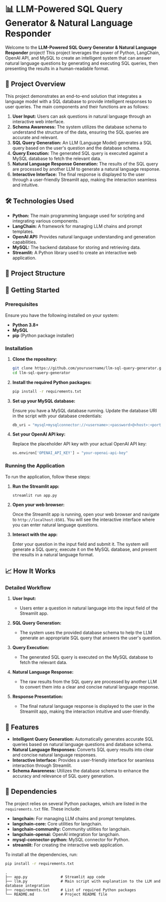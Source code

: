 # 📊 LLM-Powered SQL Query Generator & Natural Language Responder

Welcome to the **LLM-Powered SQL Query Generator & Natural Language Responder** project! This project leverages the power of Python, LangChain, OpenAI API, and MySQL to create an intelligent system that can answer natural language questions by generating and executing SQL queries, then presenting the results in a human-readable format.

## 🚀 Project Overview

This project demonstrates an end-to-end solution that integrates a language model with a SQL database to provide intelligent responses to user queries. The main components and their functions are as follows:

1. **User Input:** Users can ask questions in natural language through an interactive web interface.
2. **Schema Awareness:** The system utilizes the database schema to understand the structure of the data, ensuring the SQL queries are accurate and relevant.
3. **SQL Query Generation:** An LLM (Language Model) generates a SQL query based on the user's question and the database schema.
4. **Query Execution:** The generated SQL query is executed against a MySQL database to fetch the relevant data.
5. **Natural Language Response Generation:** The results of the SQL query are processed by another LLM to generate a natural language response.
6. **Interactive Interface:** The final response is displayed to the user through a user-friendly Streamlit app, making the interaction seamless and intuitive.

## 🛠️ Technologies Used

- **Python:** The main programming language used for scripting and integrating various components.
- **LangChain:** A framework for managing LLM chains and prompt templates.
- **OpenAI API:** Provides natural language understanding and generation capabilities.
- **MySQL:** The backend database for storing and retrieving data.
- **Streamlit:** A Python library used to create an interactive web application.

## 📂 Project Structure



## 🚀 Getting Started

### Prerequisites

Ensure you have the following installed on your system:

- **Python 3.8+**
- **MySQL**
- **pip** (Python package installer)

### Installation

1. **Clone the repository:**

    ```bash
    git clone https://github.com/yourusername/llm-sql-query-generator.git
    cd llm-sql-query-generator
    ```

2. **Install the required Python packages:**

    ```bash
    pip install -r requirements.txt
    ```

3. **Set up your MySQL database:**

    Ensure you have a MySQL database running. Update the database URI in the script with your database credentials:

    ```python
    db_uri = "mysql+mysqlconnector://<username>:<password>@<host>:<port>/<database>"
    ```

4. **Set your OpenAI API key:**

    Replace the placeholder API key with your actual OpenAI API key:

    ```python
    os.environ['OPENAI_API_KEY'] = "your-openai-api-key"
    ```

### Running the Application

To run the application, follow these steps:

1. **Run the Streamlit app:**

    ```bash
    streamlit run app.py
    ```

2. **Open your web browser:**

    Once the Streamlit app is running, open your web browser and navigate to `http://localhost:8501`. You will see the interactive interface where you can enter natural language questions.

3. **Interact with the app:**

    Enter your question in the input field and submit it. The system will generate a SQL query, execute it on the MySQL database, and present the results in a natural language format.

## 📈 How It Works

### Detailed Workflow

1. **User Input:**
    - Users enter a question in natural language into the input field of the Streamlit app.

2. **SQL Query Generation:**
    - The system uses the provided database schema to help the LLM generate an appropriate SQL query that answers the user's question.

3. **Query Execution:**
    - The generated SQL query is executed on the MySQL database to fetch the relevant data.

4. **Natural Language Response:**
    - The raw results from the SQL query are processed by another LLM to convert them into a clear and concise natural language response.

5. **Response Presentation:**
    - The final natural language response is displayed to the user in the Streamlit app, making the interaction intuitive and user-friendly.

## 🎉 Features

- **Intelligent Query Generation:** Automatically generates accurate SQL queries based on natural language questions and database schema.
- **Natural Language Responses:** Converts SQL query results into clear and concise natural language responses.
- **Interactive Interface:** Provides a user-friendly interface for seamless interaction through Streamlit.
- **Schema Awareness:** Utilizes the database schema to enhance the accuracy and relevance of SQL query generation.

## 📝 Dependencies

The project relies on several Python packages, which are listed in the `requirements.txt` file. These include:

- **langchain:** For managing LLM chains and prompt templates.
- **langchain-core:** Core utilities for langchain.
- **langchain-community:** Community utilities for langchain.
- **langchain-openai:** OpenAI integration for langchain.
- **mysql-connector-python:** MySQL connector for Python.
- **streamlit:** For creating the interactive web application.

To install all the dependencies, run:

```bash
pip install -r requirements.txt
```

```plaintext
.
├── app.py               # Streamlit app code
├── llm.py               # Main script with explanation to the LLM and database integration
├── requirements.txt     # List of required Python packages
└── README.md            # Project README file
```